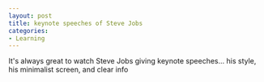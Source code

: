 ```yaml
---
layout: post
title: keynote speeches of Steve Jobs
categories:
- Learning
---
```



It's always great to watch Steve Jobs giving keynote speeches... his style, his minimalist screen, and clear info  
